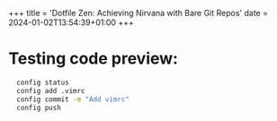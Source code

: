 +++
title = 'Dotfile Zen: Achieving Nirvana with Bare Git Repos'
date = 2024-01-02T13:54:39+01:00
+++

# Testing code preview:

```bash
  config status
  config add .vimrc
  config commit -m "Add vimrc"
  config push
```
